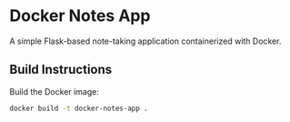 # Docker Notes App

A simple Flask-based note-taking application containerized with Docker.

## Build Instructions

Build the Docker image:
```bash
docker build -t docker-notes-app .

